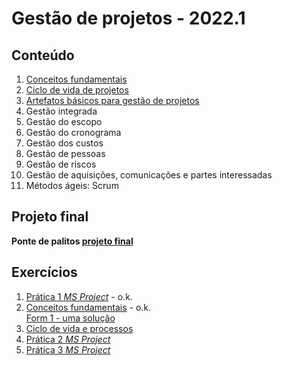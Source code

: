 # Gestão de projetos - 2022.1

## Conteúdo
1. [Conceitos fundamentais](pjto_aulas/pjto_1.pdf)
2. [Ciclo de vida de projetos](pjto_aulas/pjto_2.pdf)
3. [Artefatos básicos para gestão de projetos](pjto_aulas/pjto_3.pdf)
4. Gestão integrada
5. Gestão do escopo
6. Gestão do cronograma
7. Gestão dos custos
8. Gestão de pessoas
9. Gestão de riscos
10. Gestão de aquisições, comunicações e partes interessadas
11. Métodos ágeis: Scrum

## Projeto final
**Ponte de palitos [projeto final](pjto_projeto_final.pdf)**

## Exercícios

1. [Prática 1 *MS Project*](pjto_aulas/pratica1_msproject.md) - o.k.
2. [Conceitos fundamentais](https://forms.gle/o837NnA29qcVmz796) - o.k.  
   [Form 1 - uma solução](pjto_aulas/Form_conceitos_iniciais.pdf) 
3. [Ciclo de vida e processos](https://forms.gle/xryaYDTNHqzEX9a47)
4. [Prática 2 *MS Project*](pjto_aulas/pratica2_msproject.md)
5. [Prática 3 *MS Project*](pjto_aulas/pratica3_msproject.md)
